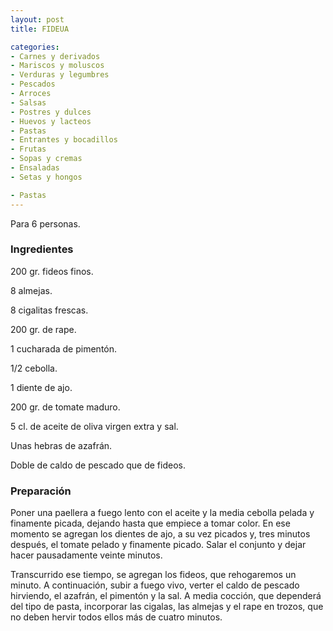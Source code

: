 ```yaml
---
layout: post
title: FIDEUA

categories:
- Carnes y derivados
- Mariscos y moluscos
- Verduras y legumbres
- Pescados
- Arroces
- Salsas
- Postres y dulces
- Huevos y lacteos
- Pastas
- Entrantes y bocadillos
- Frutas
- Sopas y cremas
- Ensaladas
- Setas y hongos

- Pastas
---
```

Para 6 personas.

<h3>Ingredientes</h3>

200 gr. fideos finos.

8 almejas.

8 cigalitas frescas.

200 gr. de rape.

1 cucharada de pimentón.

1/2 cebolla.

1 diente de ajo.

200 gr. de tomate maduro.

5 cl. de aceite de oliva virgen extra y sal.

Unas hebras de azafrán.

Doble de caldo de pescado que de fideos.

<h3>Preparación</h3>

Poner una paellera a fuego lento con el aceite y la media cebolla pelada y finamente picada, dejando hasta que empiece a tomar color. En ese momento se agregan los dientes de ajo, a su vez picados y, tres minutos después, el tomate pelado y finamente picado. Salar el conjunto y dejar hacer pausadamente veinte minutos.

Transcurrido ese tiempo, se agregan los fideos, que rehogaremos un minuto. A continuación, subir a fuego vivo, verter el caldo de pescado hirviendo, el azafrán, el pimentón y la sal. A media cocción, que dependerá del tipo de pasta, incorporar las cigalas, las almejas y el rape en trozos, que no deben hervir todos ellos más de cuatro minutos.

